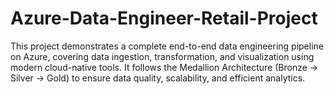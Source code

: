 # Azure-Data-Engineer-Retail-Project
This project demonstrates a complete end-to-end data engineering pipeline on Azure, covering data ingestion, transformation, and visualization using modern cloud-native tools. It follows the Medallion Architecture (Bronze → Silver → Gold) to ensure data quality, scalability, and efficient analytics.
